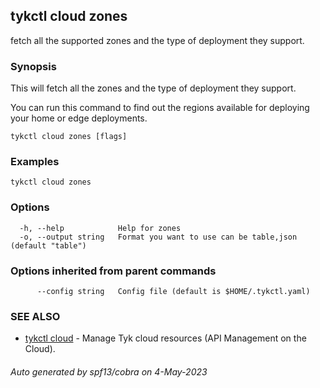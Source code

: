 ## tykctl cloud zones

fetch all the supported zones and the type of deployment they support.

### Synopsis


This will fetch all the zones and the type of deployment they support.

You can run this command to find out the regions available for deploying your home or edge deployments.


```
tykctl cloud zones [flags]
```

### Examples

```
tykctl cloud zones
```

### Options

```
  -h, --help            Help for zones
  -o, --output string   Format you want to use can be table,json (default "table")
```

### Options inherited from parent commands

```
      --config string   Config file (default is $HOME/.tykctl.yaml)
```

### SEE ALSO

* [tykctl cloud](tykctl_cloud.md)	 - Manage Tyk cloud resources (API Management on the Cloud).


###### Auto generated by spf13/cobra on 4-May-2023

